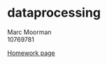 # dataprocessing

Marc Moorman  
10769781  

<a href = "https://marcmrman.github.io/dataprocessing/" > Homework page </a>
